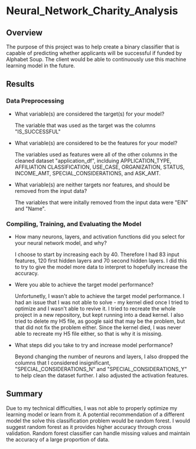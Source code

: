 # Neural_Network_Charity_Analysis

## Overview
  The purpose of this project was to help create a binary classifier that is capable of predicting whether applicants will be successful if funded by Alphabet Soup.  The client would be able to continuously use this machine learning model in the future.
  
## Results

### Data Preprocessing
  - What variable(s) are considered the target(s) for your model?
   
     The variable that was used as the target was the columns "IS_SUCCESSFUL"
    
  - What variable(s) are considered to be the features for your model?
   
     The variables used as features were all of the other columns in the cleaned dataset "application_df", inclduing APPLICATION_TYPE,	AFFILIATION	CLASSIFICATION,	USE_CASE,	ORGANIZATION,	STATUS,	INCOME_AMT,	SPECIAL_CONSIDERATIONS, and	ASK_AMT.
    
  - What variable(s) are neither targets nor features, and should be removed from the input data?
   
    The variables that were initally removed from the input data were "EIN" and "Name".

### Compiling, Training, and Evaluating the Model
  - How many neurons, layers, and activation functions did you select for your neural network model, and why?
    
    I choose to start by increasing each by 40.  Therefore I had 83 input features, 120 first hidden layers and 70 second hidden layers.  I did this to try to give the model more data to interpret to hopefully increase the accuracy.
    
  - Were you able to achieve the target model performance?
   
     Unfortunetly, I wasn't able to achieve the target model performance.  I had an issue that I was not able to solve - my kernel died once I tried to optimize and I wasn't able to revive it.  I tried to recreate the whole project in a new repository, but kept running into a dead kernel. I also tried to delete my H5 file, as google said that may be the problem, but that did not fix the problem either.  Since the kernel died, I was never able to recreate my H5 file either, so that is why it is missing.
    
  - What steps did you take to try and increase model performance?
   
     Beyond changing the number of neurons and layers, I also dropped the columns that I considered insignificant, "SPECIAL_CONSIDERATIONS_N" and "SPECIAL_CONSIDERATIONS_Y" to help clean the dataset further. I also adjusted the activation features. 
    

## Summary 
Due to my technical difficulties, I was not able to properly optimize my learning model or learn from it.  A potential recommendation of a different model the solve this classification problem would be random forest. I would suggest random forest as it provides higher accuracy through cross validation. Random forest classifier can handle missing values and maintain the accuracy of a large proportion of data.
